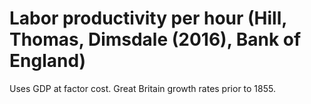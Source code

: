 # Labor productivity per hour (Hill, Thomas, Dimsdale (2016), Bank of England)

Uses GDP at factor cost.  Great Britain growth rates prior to 1855.